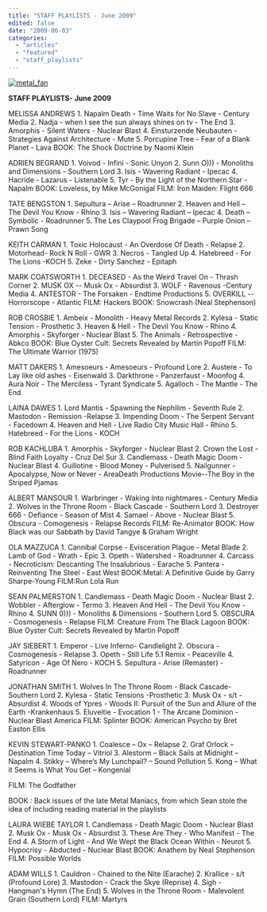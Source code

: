 ```yaml
---
title: "STAFF PLAYLISTS - June 2009"
edited: false
date: "2009-06-03"
categories:
  - "articles"
  - "featured"
  - "staff_playlists"
---
```


[![metal_fan](http://www.hellbound.ca/wp-content/uploads/2009/06/metal_fan-295x300.jpg "metal_fan")](http://www.hellbound.ca/wp-content/uploads/2009/06/metal_fan.jpg)

**STAFF PLAYLISTS- June 2009**

MELISSA ANDREWS 1. Napalm Death - Time Waits for No Slave - Century Media 2. Nadja - when I see the sun always shines on tv - The End 3. Amorphis - Silent Waters - Nuclear Blast 4. Einsturzende Neubauten - Strategies Against Architecture - Mute 5. Porcupine Tree - Fear of a Blank Planet - Lava BOOK: The Shock Doctrine by Naomi Klein

ADRIEN BEGRAND 1. Voivod - Infini - Sonic Unyon 2. Sunn O))) - Monoliths and Dimensions - Southern Lord 3. Isis - Wavering Radiant - Ipecac 4. Hacride - Lazarus - Listenable 5. Tyr - By the Light of the Northern Star - Napalm BOOK: Loveless, by Mike McGonigal FILM: Iron Maiden: Flight 666

TATE BENGSTON 1. Sepultura – Arise – Roadrunner 2. Heaven and Hell – The Devil You Know - Rhino 3. Isis – Wavering Radiant – Ipecac 4. Death – Symbolic - Roadrunner 5. The Les Claypool Frog Brigade – Purple Onion – Prawn Song

KEITH CARMAN 1. Toxic Holocaust - An Overdose Of Death - Relapse 2. Motorhead- Rock N Roll - GWR 3. Necros - Tangled Up 4. Hatebreed - For The Lions -KOCH 5. Zeke - Dirty Sanchez - Epitaph

MARK COATSWORTH 1. DECEASED - As the Weird Travel On - Thrash Corner 2. MUSK OX -- Musk Ox - Absurdist 3. WOLF - Ravenous -Century Media 4. ANTESTOR - The Forsaken - Endtime Productions 5. OVERKILL -- Horrorscope - Atlantic FILM: Hackers BOOK: Snowcrash (Neal Stephenson)

ROB CROSBIE 1. Ambeix - Monolith - Heavy Metal Records 2. Kylesa - Static Tension - Prosthetic 3. Heaven & Hell - The Devil You Know - Rhino 4. Amorphis - Skyforger - Nuclear Blast 5. The Animals - Retrospective - Abkco BOOK: Blue Oyster Cult: Secrets Revealed by Martin Popoff FILM: The Ultimate Warrior (1975)

MATT DAKERS 1. Amesoeurs - Amesoeurs - Profound Lore 2. Austere - To Lay like old ashes - Eisenwald 3. Darkthrone - Panzerfaust - Moonfog 4. Aura Noir - The Merciless - Tyrant Syndicate 5. Agalloch - The Mantle - The End

LAINA DAWES 1. Lord Mantis - Spawning the Nephilim - Seventh Rule 2. Mastodon - Remission -Relapse 3. Impending Doom - The Serpent Servant - Facedown 4. Heaven and Hell - Live Radio City Music Hall - Rhino 5. Hatebreed - For the Lions - KOCH

ROB KACHLUBA 1. Amorphis - Skyforger - Nuclear Blast 2. Crown the Lost - Blind Faith Loyalty - Cruz Del Sur 3. Candlemass - Death Magic Doom - Nuclear Blast 4. Guillotine - Blood Money - Pulverised 5. Nailgunner - Apocalypse, Now or Never - AreaDeath Productions Movie--The Boy in the Striped Pjamas

ALBERT MANSOUR 1. Warbringer - Waking Into nightmares - Century Media 2. Wolves in the Throne Room - Black Cascade - Southern Lord 3. Destroyer 666 - Defiance - Season of Mist 4. Samael - Above - Nuclear Blast 5. Obscura - Comogenesis - Relapse Records FILM: Re-Animator BOOK: How Black was our Sabbath by David Tangye & Graham Wright

OLA MAZZUCA 1. Cannibal Corpse - Evisceration Plague - Metal Blade 2. Lamb of God - Wrath - Epic 3. Opeth - Watershed - Roadrunner 4. Carcass - Necroticism: Descanting The Insalubrious - Earache 5. Pantera - Reinventing The Steel - East West BOOK:Metal: A Definitive Guide by Garry Sharpe-Young FILM:Run Lola Run

SEAN PALMERSTON 1. Candlemass - Death Magic Doom - Nuclear Blast 2. Wobbler - Afterglow - Termo 3. Heaven And Hell - The Devil You Know - Rhino 4. SUNN 0))) - Monoliths & Dimensions - Southern Lord 5. OBSCURA - Cosmogenesis - Relapse FILM: Creature From The Black Lagoon BOOK: Blue Oyster Cult: Secrets Revealed by Martin Popoff

JAY SIEBERT 1. Emperor - Live Inferno- Candlelight 2. Obscura - Cosmogenesis - Relapse 3. Opeth - Still Life 5.1 Remix - Peaceville 4. Satyricon - Age Of Nero - KOCH 5. Sepultura - Arise (Remaster) - Roadrunner

JONATHAN SMITH 1. Wolves In The Throne Room - Black Cascade- Southern Lord 2. Kylesa - Static Tensions -Prosthetic 3. Musk Ox - s/t - Absurdist 4. Woods of Ypres - Woods II: Pursuit of the Sun and Allure of the Earth -Krankenhaus 5. Eluveitie - Evocation 1 - The Arcane Dominion - Nuclear Blast America FILM: Splinter BOOK: American Psycho by Bret Easton Ellis

KEVIN STEWART-PANKO 1. Coalesce – Ox – Relapse 2. Graf Orlock – Destination Time Today – Vitriol 3. Alestorm – Black Sails at Midnight – Napalm 4. Stikky – Where’s My Lunchpail? – Sound Pollution 5. Kong – What it Seems is What You Get – Kongenial

FILM: The Godfather

BOOK : Back issues of the late Metal Maniacs, from which Sean stole the idea of including reading material in the playlists

LAURA WIEBE TAYLOR 1. Candlemass - Death Magic Doom - Nuclear Blast 2. Musk Ox - Musk Ox - Absurdist 3. These Are They - Who Manifest - The End 4. A Storm of Light - And We Wept the Black Ocean Within - Neurot 5. Hypocrisy - Abducted - Nuclear Blast BOOK: Anathem by Neal Stephenson FILM: Possible Worlds

ADAM WILLS 1. Cauldron - Chained to the Nite (Earache) 2. Krallice - s/t (Profound Lore) 3. Mastodon - Crack the Skye (Reprise) 4. Sigh - Hangman's Hymn (The End) 5. Wolves in the Throne Room - Malevolent Grain (Southern Lord) FILM: Martyrs
